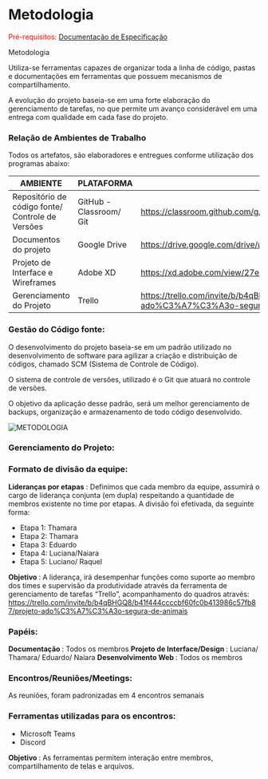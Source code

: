 
# Metodologia

<span style="color:red">Pré-requisitos: <a href="2-Especificação do Projeto.md"> Documentação de Especificação</a></span>


Metodologia 

Utiliza-se ferramentas capazes de organizar toda a linha de código, pastas e documentações em ferramentas que possuem mecanismos de compartilhamento. 

A evolução do projeto baseia-se em uma forte elaboração do gerenciamento de tarefas, no que permite um avanço considerável em uma entrega com qualidade em cada fase do projeto. 

### Relação de Ambientes de Trabalho


Todos os artefatos, são elaboradores e entregues conforme utilização dos programas abaixo: 


|AMBIENTE| PLATAFORMA | LINK DE ACESSO |
|--------------------|------------------------------------|----------------------------------------|
|Repositório de código fonte/ Controle de Versões | GitHub -Classroom/ Git | https://classroom.github.com/g/s-25ZCJf |
|Documentos do projeto | Google Drive | https://drive.google.com/drive/u/1/my-drive |
|Projeto de Interface e  Wireframes |Adobe XD| https://xd.adobe.com/view/27ec903f-3ac1-4336-b7ef-4f33df1a608c-72bf/ |
|Gerenciamento do Projeto | Trello | https://trello.com/invite/b/b4qBHGQ8/b41f444ccccbf60fc0b413986c57fb87/projeto-ado%C3%A7%C3%A3o-segura-de-animais|


### Gestão do Código fonte: 

O desenvolvimento do projeto baseia-se em um padrão utilizado no desenvolvimento de software para agilizar a criação e distribuição de códigos, chamado SCM (Sistema de Controle de Código). 

O sistema de controle de versões, utilizado é o Git que atuará no controle de versões. 

O objetivo da aplicação desse padrão, será um melhor gerenciamento de backups, organização e armazenamento de todo código desenvolvido.

![METODOLOGIA](https://user-images.githubusercontent.com/83349744/135937570-6af524fc-8195-4c80-9cac-a34249481ee3.jpg)


### Gerenciamento do Projeto:


### Formato de divisão da equipe: 

<b>Lideranças por etapas</b> : Definimos que cada membro da equipe, assumirá o cargo de liderança conjunta (em dupla) respeitando a quantidade de membros existente no time por etapas. A divisão foi efetivada, da seguinte forma: 

* Etapa 1: Thamara
* Etapa 2: Thamara
* Etapa 3: Eduardo
* Etapa 4: Luciana/Naiara 
* Etapa 5: Luciano/ Raquel 

<b> Objetivo </b> : A liderança, irá desempenhar funções como suporte ao membro dos times e supervisão da produtividade através da ferramenta de gerenciamento de tarefas “Trello”, acompanhamento do quadros através: https://trello.com/invite/b/b4qBHGQ8/b41f444ccccbf60fc0b413986c57fb87/projeto-ado%C3%A7%C3%A3o-segura-de-animais


### Papéis: 

<b> Documentação </b> : Todos os membros
<b> Projeto de Interface/Design </b> : Luciana/ Thamara/ Eduardo/ Naiara
<b> Desenvolvimento Web </b> : Todos os membros


### Encontros/Reuniões/Meetings: 

As reuniões, foram padronizadas em 4 encontros semanais

### Ferramentas utilizadas para os encontros: 

* Microsoft Teams
* Discord 


<b> Objetivo </b> : As ferramentas permitem interação entre membros, compartilhamento de telas e arquivos.

